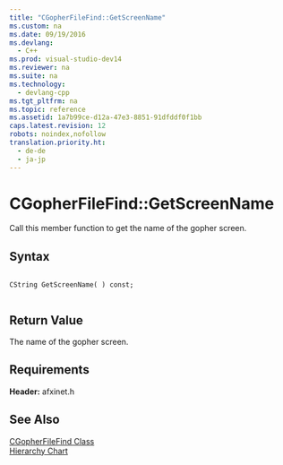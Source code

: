 ```yaml
---
title: "CGopherFileFind::GetScreenName"
ms.custom: na
ms.date: 09/19/2016
ms.devlang: 
  - C++
ms.prod: visual-studio-dev14
ms.reviewer: na
ms.suite: na
ms.technology: 
  - devlang-cpp
ms.tgt_pltfrm: na
ms.topic: reference
ms.assetid: 1a7b99ce-d12a-47e3-8851-91dfddf0f1bb
caps.latest.revision: 12
robots: noindex,nofollow
translation.priority.ht: 
  - de-de
  - ja-jp
---
```

# CGopherFileFind::GetScreenName
Call this member function to get the name of the gopher screen.  
  
## Syntax  
  
```  
  
CString GetScreenName( ) const;  
  
```  
  
## Return Value  
 The name of the gopher screen.  
  
## Requirements  
 **Header:** afxinet.h  
  
## See Also  
 [CGopherFileFind Class](../vs140/CGopherFileFind-Class.md)   
 [Hierarchy Chart](../vs140/Hierarchy-Chart.md)